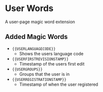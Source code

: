 # User Words

A user-page magic word extension

## Added Magic Words

* `{{USERLANGUAGECODE}}`
  * Shows the users language code
* `{{USERFIRSTREVISIONSTAMP}}`
  * Timestamp of the users first edit
* `{{USERGROUPS}}`
  * Groups that the user is in
* `{{USERREGISTRATIONSTAMP}}`
  * Timestamp of when the user registered
